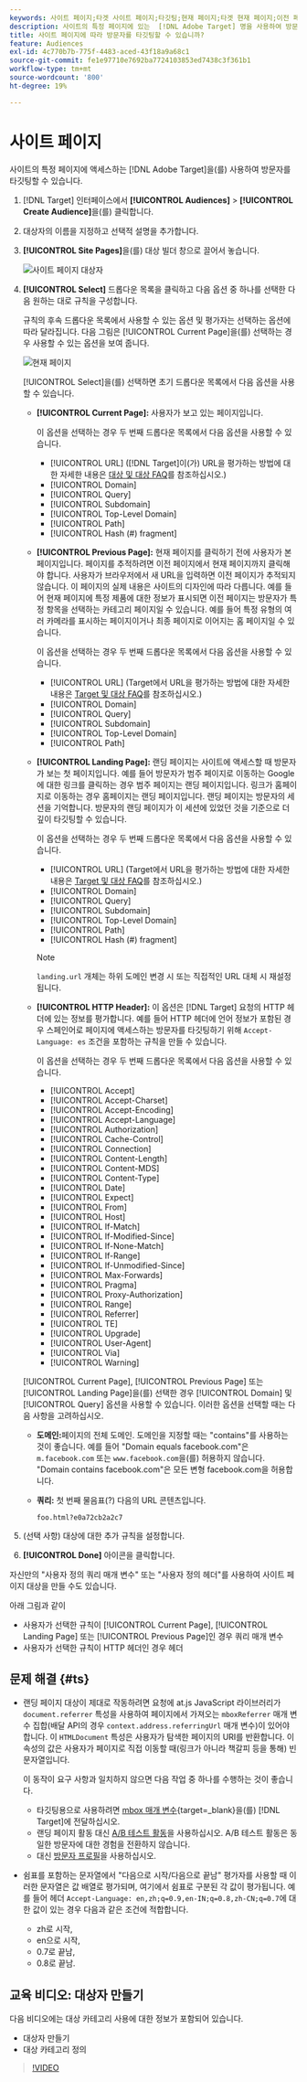 ```yaml
---
keywords: 사이트 페이지;타겟 사이트 페이지;타깃팅;현재 페이지;타겟 현재 페이지;이전 페이지;타겟 이전 페이지;랜딩 페이지;타겟 랜딩 페이지;http 헤더
description: 사이트의 특정 페이지에 있는  [!DNL Adobe Target] 명을 사용하여 방문자를 타깃팅하는 방법에 대해 알아봅니다.
title: 사이트 페이지에 따라 방문자를 타깃팅할 수 있습니까?
feature: Audiences
exl-id: 4c770b7b-775f-4483-aced-43f18a9a68c1
source-git-commit: fe1e97710e7692ba7724103853ed7438c3f361b1
workflow-type: tm+mt
source-wordcount: '800'
ht-degree: 19%

---
```


# 사이트 페이지

사이트의 특정 페이지에 액세스하는 [!DNL Adobe Target]을(를) 사용하여 방문자를 타깃팅할 수 있습니다.

1. [!DNL Target] 인터페이스에서 **[!UICONTROL Audiences]** > **[!UICONTROL Create Audience]**&#x200B;을(를) 클릭합니다.
1. 대상자의 이름을 지정하고 선택적 설명을 추가합니다.
1. **[!UICONTROL Site Pages]**&#x200B;을(를) 대상 빌더 창으로 끌어서 놓습니다.

   ![사이트 페이지 대상자](assets/target_site_pages.png)

1. **[!UICONTROL Select]** 드롭다운 목록을 클릭하고 다음 옵션 중 하나를 선택한 다음 원하는 대로 규칙을 구성합니다.

   규칙의 후속 드롭다운 목록에서 사용할 수 있는 옵션 및 평가자는 선택하는 옵션에 따라 달라집니다. 다음 그림은 [!UICONTROL Current Page]을(를) 선택하는 경우 사용할 수 있는 옵션을 보여 줍니다.

   ![현재 페이지](assets/current-page.png)

   [!UICONTROL Select]을(를) 선택하면 초기 드롭다운 목록에서 다음 옵션을 사용할 수 있습니다.

   * **[!UICONTROL Current Page]:** 사용자가 보고 있는 페이지입니다.

     이 옵션을 선택하는 경우 두 번째 드롭다운 목록에서 다음 옵션을 사용할 수 있습니다.

      * [!UICONTROL URL] ([!DNL Target]이(가) URL을 평가하는 방법에 대한 자세한 내용은 [대상 및 대상 FAQ](/help/main/c-target/c-troubleshooting-targets-and-audiences/troubleshooting-targets-and-audiences.md)를 참조하십시오.)
      * [!UICONTROL Domain]
      * [!UICONTROL Query]
      * [!UICONTROL Subdomain]
      * [!UICONTROL Top-Level Domain]
      * [!UICONTROL Path]
      * [!UICONTROL Hash (#) fragment]

   * **[!UICONTROL Previous Page]:** 현재 페이지를 클릭하기 전에 사용자가 본 페이지입니다. 페이지를 추적하려면 이전 페이지에서 현재 페이지까지 클릭해야 합니다. 사용자가 브라우저에서 새 URL을 입력하면 이전 페이지가 추적되지 않습니다. 이 페이지의 실제 내용은 사이트의 디자인에 따라 다릅니다. 예를 들어 현재 페이지에 특정 제품에 대한 정보가 표시되면 이전 페이지는 방문자가 특정 항목을 선택하는 카테고리 페이지일 수 있습니다. 예를 들어 특정 유형의 여러 카메라를 표시하는 페이지이거나 최종 페이지로 이어지는 홈 페이지일 수 있습니다.

     이 옵션을 선택하는 경우 두 번째 드롭다운 목록에서 다음 옵션을 사용할 수 있습니다.

      * [!UICONTROL URL] (Target에서 URL을 평가하는 방법에 대한 자세한 내용은 [Target 및 대상 FAQ](/help/main/c-target/c-troubleshooting-targets-and-audiences/troubleshooting-targets-and-audiences.md)를 참조하십시오.)
      * [!UICONTROL Domain]
      * [!UICONTROL Query]
      * [!UICONTROL Subdomain]
      * [!UICONTROL Top-Level Domain]
      * [!UICONTROL Path]

   * **[!UICONTROL Landing Page]:** 랜딩 페이지는 사이트에 액세스할 때 방문자가 보는 첫 페이지입니다. 예를 들어 방문자가 범주 페이지로 이동하는 Google에 대한 링크를 클릭하는 경우 범주 페이지는 랜딩 페이지입니다. 링크가 홈페이지로 이동하는 경우 홈페이지는 랜딩 페이지입니다. 랜딩 페이지는 방문자의 세션을 기억합니다. 방문자의 랜딩 페이지가 이 세션에 있었던 것을 기준으로 더 깊이 타깃팅할 수 있습니다.

     이 옵션을 선택하는 경우 두 번째 드롭다운 목록에서 다음 옵션을 사용할 수 있습니다.

      * [!UICONTROL URL] (Target에서 URL을 평가하는 방법에 대한 자세한 내용은 [Target 및 대상 FAQ](/help/main/c-target/c-troubleshooting-targets-and-audiences/troubleshooting-targets-and-audiences.md)를 참조하십시오.)
      * [!UICONTROL Domain]
      * [!UICONTROL Query]
      * [!UICONTROL Subdomain]
      * [!UICONTROL Top-Level Domain]
      * [!UICONTROL Path]
      * [!UICONTROL Hash (#) fragment]

     >[!NOTE]
     >
     >`landing.url` 개체는 하위 도메인 변경 시 또는 직접적인 URL 대체 시 재설정됩니다.

   * **[!UICONTROL HTTP Header]:** 이 옵션은 [!DNL Target] 요청의 HTTP 헤더에 있는 정보를 평가합니다. 예를 들어 HTTP 헤더에 언어 정보가 포함된 경우 스페인어로 페이지에 액세스하는 방문자를 타깃팅하기 위해 `Accept-Language: es` 조건을 포함하는 규칙을 만들 수 있습니다.

     이 옵션을 선택하는 경우 두 번째 드롭다운 목록에서 다음 옵션을 사용할 수 있습니다.

      * [!UICONTROL Accept]
      * [!UICONTROL Accept-Charset]
      * [!UICONTROL Accept-Encoding]
      * [!UICONTROL Accept-Language]
      * [!UICONTROL Authorization]
      * [!UICONTROL Cache-Control]
      * [!UICONTROL Connection]
      * [!UICONTROL Content-Length]
      * [!UICONTROL Content-MDS]
      * [!UICONTROL Content-Type]
      * [!UICONTROL Date]
      * [!UICONTROL Expect]
      * [!UICONTROL From]
      * [!UICONTROL Host]
      * [!UICONTROL If-Match]
      * [!UICONTROL If-Modified-Since]
      * [!UICONTROL If-None-Match]
      * [!UICONTROL If-Range]
      * [!UICONTROL If-Unmodified-Since]
      * [!UICONTROL Max-Forwards]
      * [!UICONTROL Pragma]
      * [!UICONTROL Proxy-Authorization]
      * [!UICONTROL Range]
      * [!UICONTROL Referrer]
      * [!UICONTROL TE]
      * [!UICONTROL Upgrade]
      * [!UICONTROL User-Agent]
      * [!UICONTROL Via]
      * [!UICONTROL Warning]

   [!UICONTROL Current Page], [!UICONTROL Previous Page] 또는 [!UICONTROL Landing Page]을(를) 선택한 경우 [!UICONTROL Domain] 및 [!UICONTROL Query] 옵션을 사용할 수 있습니다. 이러한 옵션을 선택할 때는 다음 사항을 고려하십시오.

   * **도메인:**&#x200B;페이지의 전체 도메인. 도메인을 지정할 때는 &quot;contains&quot;를 사용하는 것이 좋습니다. 예를 들어 &quot;Domain equals facebook.com&quot;은 `m.facebook.com` 또는 `www.facebook.com`을(를) 허용하지 않습니다. &quot;Domain contains facebook.com&quot;은 모든 변형 facebook.com을 허용합니다.
   * **쿼리:** 첫 번째 물음표(?) 다음의 URL 콘텐츠입니다.

     `foo.html?e0a72cb2a2c7`

1. (선택 사항) 대상에 대한 추가 규칙을 설정합니다.
1. **[!UICONTROL Done]** 아이콘을 클릭합니다.

자신만의 &quot;사용자 정의 쿼리 매개 변수&quot; 또는 &quot;사용자 정의 헤더&quot;를 사용하여 사이트 페이지 대상을 만들 수도 있습니다.

아래 그림과 같이

* 사용자가 선택한 규칙이 [!UICONTROL Current Page], [!UICONTROL Landing Page] 또는 [!UICONTROL Previous Page]인 경우 쿼리 매개 변수
* 사용자가 선택한 규칙이 HTTP 헤더인 경우 헤더

## 문제 해결 {#ts}

* 랜딩 페이지 대상이 제대로 작동하려면 요청에 at.js JavaScript 라이브러리가 `document.referrer` 특성을 사용하여 페이지에서 가져오는 `mboxReferrer` 매개 변수 집합(배달 API의 경우 `context.address.referringUrl` 매개 변수)이 있어야 합니다. 이 `HTMLDocument` 특성은 사용자가 탐색한 페이지의 URI를 반환합니다. 이 속성의 값은 사용자가 페이지로 직접 이동할 때(링크가 아니라 책갈피 등을 통해) 빈 문자열입니다.

  이 동작이 요구 사항과 일치하지 않으면 다음 작업 중 하나를 수행하는 것이 좋습니다.

   * 타깃팅용으로 사용하려면 [mbox 매개 변수](https://experienceleague.adobe.com/docs/target-dev/developer/client-side/global-mbox/pass-parameters-to-global-mbox.html?lang=ko){target=_blank}을(를) [!DNL Target]에 전달하십시오.
   * 랜딩 페이지 활동 대신 [A/B 테스트 활동](/help/main/c-activities/t-test-ab/test-ab.md)을 사용하십시오. A/B 테스트 활동은 동일한 방문자에 대한 경험을 전환하지 않습니다.
   * 대신 [방문자 프로필](/help/main/c-target/c-audiences/c-target-rules/visitor-profile.md)을 사용하십시오.

* 쉼표를 포함하는 문자열에서 &quot;다음으로 시작/다음으로 끝남&quot; 평가자를 사용할 때 이러한 문자열은 값 배열로 평가되며, 여기에서 쉼표로 구분된 각 값이 평가됩니다. 예를 들어 헤더 `Accept-Language: en,zh;q=0.9,en-IN;q=0.8,zh-CN;q=0.7`에 대한 값이 있는 경우 다음과 같은 조건에 적합합니다.
   * zh로 시작,
   * en으로 시작,
   * 0.7로 끝남,
   * 0.8로 끝남.

## 교육 비디오: 대상자 만들기

다음 비디오에는 대상 카테고리 사용에 대한 정보가 포함되어 있습니다.

* 대상자 만들기
* 대상 카테고리 정의

>[!VIDEO](https://video.tv.adobe.com/v/17392)
